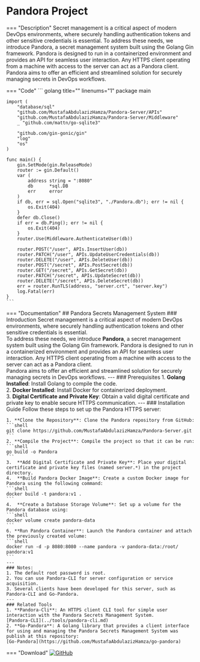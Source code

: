 ﻿# Pandora Project
=== "Description"
    Secret management is a critical aspect of modern DevOps environments, where securely handling authentication tokens and other sensitive credentials is essential.
    To address these needs, we introduce Pandora, a secret management system built using the Golang Gin framework. Pandora is designed to run in a containerized environment and provides an API for seamless user interaction. Any HTTPS client operating from a machine with access to the server can act as a Pandora client.
    Pandora aims to offer an efficient and streamlined solution for securely managing secrets in DevOps workflows.

=== "Code"
    ``` golang title="" linenums="1"
    package main

    import (
        "database/sql"
        "github.com/MustafaAbdulazizHamza/Pandora-Server/APIs"
        "github.com/MustafaAbdulazizHamza/Pandora-Server/Middleware"
        _ "github.com/mattn/go-sqlite3"

        "github.com/gin-gonic/gin"
        "log"
        "os"
    )

    func main() {
        gin.SetMode(gin.ReleaseMode)
        router := gin.Default()
        var (
            address string = ":8080"
            db      *sql.DB
            err     error
        )
        if db, err = sql.Open("sqlite3", "./Pandora.db"); err != nil {
            os.Exit(404)
        }
        defer db.Close()
        if err = db.Ping(); err != nil {
            os.Exit(404)
        }
        router.Use(Middleware.AuthenticateUser(db))

        router.POST("/user", APIs.InsertUser(db))
        router.PATCH("/user", APIs.UpdateUserCredentials(db))
        router.DELETE("/user", APIs.DeleteUser(db))
        router.POST("/secret", APIs.PostSecret(db))
        router.GET("/secret", APIs.GetSecret(db))
        router.PATCH("/secret", APIs.UpdateSecret(db))
        router.DELETE("/secret", APIs.DeleteSecret(db))
        err = router.RunTLS(address, "server.crt", "server.key")
        log.Fatal(err)
    }
    ```
=== "Documentation"
    ## Pandora Secrets Management System
    ### Introduction
    Secret management is a critical aspect of modern DevOps environments, where securely handling authentication tokens and other sensitive credentials is essential.  
    To address these needs, we introduce **Pandora**, a secret management system built using the Golang Gin framework. Pandora is designed to run in a containerized environment and provides an API for seamless user interaction. Any HTTPS client operating from a machine with access to the server can act as a Pandora client.  
    Pandora aims to offer an efficient and streamlined solution for securely managing secrets in DevOps workflows.
    ---
    ### Prerequisites
    1. **Golang Installed**: Install Golang to compile the code.  
    2. **Docker Installed**: Install Docker for containerized deployment.  
    3. **Digital Certificate and Private Key**: Obtain a valid digital certificate and private key to enable secure HTTPS communication.
    ---
    ### Installation Guide
    Follow these steps to set up the Pandora HTTPS server:

    1. **Clone the Repository**: Clone the Pandora repository from GitHub:
    ```shell
    git clone https://github.com/MustafaAbdulazizHamza/Pandora-Server.git
    ```
    2. **Compile the Project**: Compile the project so that it can be run:
    ```shell
    go build -o Pandora
    ```
    3.	**Add Digital Certificate and Private Key**: Place your digital certificate and private key files (named server.*) in the project directory.
    4.	**Build Pandora Docker Image**: Create a custom Docker image for Pandora using the following command:
    ```shell
    docker build -t pandora:v1 .
    ```
    4.	**Create a Database Storage Volume**: Set up a volume for the Pandora database using:
    ```shell
    docker volume create pandora-data
    ```
    6. **Run Pandora Container**: Launch the Pandora container and attach the previously created volume:
    ```shell
    docker run -d -p 8080:8080 --name pandora -v pandora-data:/root/ pandora:v1  
    ```
    ---
    ### Notes:
    1. The default root password is root.
    2. You can use Pandora-CLI for server configuration or service acquisition.
    3. Several clients have been developed for this server, such as Pandora-CLI and Go-Pandora.
    ---
    ### Related Tools
    1. **Pandora-Cli**: An HTTPS client CLI tool for simple user interaction with the Pandora Secrets Management System.
    [Pandora-CLI](../tools/pandora-cli.md)
    2. **Go-Pandora**: A Golang library that provides a client interface for using and managing the Pandora Secrets Management System was publish at this repository:
    [Go-Pandora](https://github.com/MustafaAbdulazizHamza/go-pandora)

=== "Download"
    [![GitHub](https://img.shields.io/badge/Source-GitHub-blue)](https://github.com/MustafaAbdulazizHamza/Pandora-Server)

